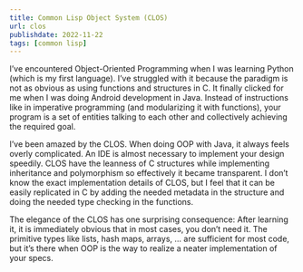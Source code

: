 ```yaml
---
title: Common Lisp Object System (CLOS)
url: clos
publishdate: 2022-11-22
tags: [common lisp]
---
```


I’ve encountered Object-Oriented Programming when I was learning Python (which
is my first language). I’ve struggled with it because the paradigm is not as
obvious as using functions and structures in C. It finally clicked for me when I
was doing Android development in Java. Instead of instructions like in
imperative programming (and modularizing it with functions), your program is a
set of entities talking to each other and collectively achieving the required
goal.

I’ve been amazed by the CLOS. When doing OOP with Java, it always feels overly
complicated. An IDE is almost necessary to implement your design speedily. CLOS
have the leanness of C structures while implementing inheritance and
polymorphism so effectively it became transparent. I don’t know the exact
implementation details of CLOS, but I feel that it can be easily replicated in C
by adding the needed metadata in the structure and doing the needed type
checking in the functions.

The elegance of the CLOS has one surprising consequence: After learning it, it
is immediately obvious that in most cases, you don’t need it. The primitive
types like lists, hash maps, arrays, … are sufficient for most code, but it’s
there when OOP is the way to realize a neater implementation of your specs.
